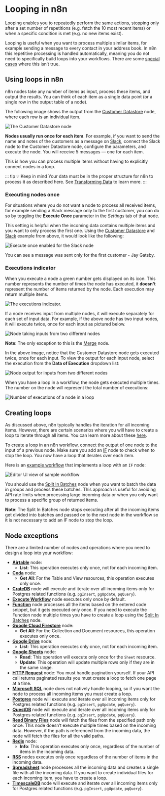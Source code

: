 # Looping in n8n

Looping enables you to repeatedly perform the same actions, stopping only after a set number of repetitions (e.g. fetch the 10 most recent items) or when a specific condition is met (e.g. no new items exist).

Looping is useful when you want to process multiple similar items, for example sending a message to every contact in your address book. In n8n this repetitive processing is handled automatically, meaning you do not need to specifically build loops into your workflows. There are some [special cases](#node-exceptions) where this isn’t true.

## Using loops in n8n

n8n nodes take any number of items as input, process these items, and output the results. You can think of each item as a single data point (or a single row in the output table of a node).

The following image shows the output from the [Customer Datastore](../../nodes/nodes-library/nodes/N8nTrainingCustomerDatastore/README.md) node, where each row is an individual item.

![The Customer Datastore node](../images/customer_datastore_node.png)

**Nodes usually run once for each item**. For example, if you want to send the name and notes of the customers as a message on [Slack](../../nodes/nodes-library/nodes/Slack/README.md), connect the Slack node to the Customer Datastore node, configure the parameters, and execute the node. You will receive 5 messages — one for each item.

This is how you can process multiple items without having to explicitly connect nodes in a loop.

::: tip 💡 Keep in mind
Your data must be in the proper structure for n8n to process it as described here. See [Transforming Data](./transforming-data.md) to learn more.
:::

### Executing nodes once

For situations where you do not want a node to process all received items, for example sending a Slack message only to the first customer, you can do so by toggling the **Execute Once** parameter in the *Settings* tab of that node.

This setting is helpful when the incoming data contains multiple items and you want to only process the first one. Using the [Customer Datastore](../../nodes/nodes-library/nodes/N8nTrainingCustomerDatastore/README.md) and [Slack](../../nodes/nodes-library/nodes/Slack/README.md) example from above, it would look like the following:

![Execute once enabled for the Slack node](../images/execute_once.png)

You can see a message was sent only for the first customer - Jay Gatsby.

### Executions indicator

When you execute a node a green number gets displayed on its icon. This number represents the number of times the node has executed, it **doesn't** represent the number of items returned by the node. Each execution may return multiple items.

![The executions indicator.](../images/executions_indicator.png)

If a node receives input from multiple nodes, it will execute separately for each set of input data. For example, if the above node has two input nodes, it will execute twice, once for each input as pictured below.

![Node taking inputs from two different nodes](../images/multiple_inputs.png)

**Note**: The only exception to this is the [Merge](../../nodes/nodes-library/core-nodes/Merge/README.md) node.

In the above image, notice that the Customer Datastore node gets executed twice, once for each input. To view the output for each input node, select the execution from the **Data of Execution** dropdown list:

![Node output for inputs from two different nodes](../images/multiple_outputs.png)

When you have a loop in a workflow, the node gets executed multiple times. The number on the node will represent the total number of executions:

![Number of executions of a node in a loop](../images/loop_executions.png)

## Creating loops

As discussed above, n8n typically handles the iteration for all incoming items. However, there are certain scenarios where you will have to create a loop to iterate through all items. You can learn more about these [here](#node-exceptions).

To create a loop in an n8n workflow, connect the output of one node to the input of a previous node. Make sure you add an [IF](../../nodes/nodes-library/core-nodes/If/README.md) node to check when to stop the loop. You now have a loop that iterates over each item.

Here is an [example workflow](https://n8n.io/workflows/1130) that implements a loop with an `IF` node:

![Editor UI view of sample workflow](../images/example_workflow.png)

You should use the [Split In Batches](../../nodes/nodes-library/core-nodes/SplitInBatches/README.md) node when you want to batch the data in groups and process these batches. This approach is useful for avoiding API rate limits when processing large incoming data or when you only want to process a specific group of returned items.

**Note**: The Split In Batches node stops executing after all the incoming items get divided into batches and passed on to the next node in the workflow so it is not necessary to add an IF node to stop the loop.

## Node exceptions

There are a limited number of nodes and operations where you need to design a loop into your workflow:

* [**Airtable**](../../nodes/nodes-library/nodes/Airtable/README.md) node:
	* **List**: This operation executes only once, not for each incoming item.
* [**Coda**](../../nodes/nodes-library/nodes/Coda/README.md) node:
	* **Get All**: For the Table and View resources, this operation executes only once.
* [**CrateDB**](../../nodes/nodes-library/nodes/crateDb/README.md) node will execute and iterate over all incoming items only for Postgres related functions (e.g. `pgInsert`, `pgUpdate`, `pqQuery`).
* [**Execute Workflow**](../../nodes/nodes-library/core-nodes/ExecuteWorkflow/README.md) node executes only once by default.
* [**Function**](../../nodes/nodes-library/core-nodes/Function/README.md) node processes all the items based on the entered code snippet, but it gets executed only once. If you need to execute the Function node multiple times you have to create a loop using the [Split In Batches](../../nodes/nodes-library/core-nodes/SplitInBatches/README.md) node.
* [**Google Cloud Firestore**](../../nodes/nodes-library/nodes/GoogleCloudFirestore/README.md) node:
	* **Get All**: For the Collection and Document resources, this operation executes only once.
* [**Google Drive**](../../nodes/nodes-library/nodes/GoogleDrive/README.md) node:
	* **List**: This operation executes only once, not for each incoming item.
* [**Google Sheets**](../../nodes/nodes-library/nodes/GoogleSheets/README.md) node:
	* **Read**: This operation will execute only once for the `Sheet` resource.
	* **Update**: This operation will update multiple rows only if they are in the same range.
* [**HTTP Request**](../../nodes/nodes-library/core-nodes/httpRequest/README.md) node: You must handle pagination yourself. If your API call returns paginated results you must create a loop to fetch one page at a time.
* [**Microsoft SQL**](../../nodes/nodes-library/nodes/microsoftSql/README.md) node does not natively handle looping, so if you want the node to process all incoming items you must create a loop.
* [**Postgres**](../../nodes/nodes-library/nodes/postgres/README.md) node will execute and iterate over all incoming items only for Postgres related functions (e.g. `pgInsert`, `pgUpdate`, `pqQuery`).
* [**QuestDB**](../../nodes/nodes-library/nodes/QuestDb/README.md) node will execute and iterate over all incoming items only for Postgres related functions (e.g. `pgInsert`, `pgUpdate`, `pqQuery`).
* [**Read Binary Files**](../../nodes/nodes-library/core-nodes/readBinaryFiles/README.md) node will fetch the files from the specified path only once. This node doesn’t execute multiple times based on the incoming data. However, if the path is referenced from the incoming data, the node will fetch the files for all the valid paths.
* [**Redis**](../../nodes/nodes-library/nodes/redis/README.md) node:
	* **Info**: This operation executes only once, regardless of the number of items in the incoming data.
* [**RSS**](../../nodes/nodes-library/core-nodes/RSSREAD/README.md) nodes executes only once regardless of the number of items in the incoming data.
* [**Spreadsheet**](../../nodes/nodes-library/core-nodes/SpreadsheetFile/README.md) node processes all the incoming data and creates a single file with all the incoming data. If you want to create individual files for each incoming item, you have to create a loop.
* [**TimescaleDB**](../../nodes/nodes-library/nodes/TimescaleDb/README.md) node will execute and iterate over all incoming items only for Postgres related functions (e.g. `pgInsert`, `pgUpdate`, `pqQuery`).
